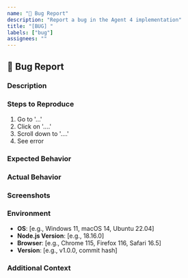 ```yaml
---
name: "🐞 Bug Report"
description: "Report a bug in the Agent 4 implementation"
title: "[BUG] "
labels: ["bug"]
assignees: ""
---
```


## 🐞 Bug Report

### Description
<!-- A clear and concise description of what the bug is. -->

### Steps to Reproduce
1. Go to '...'
2. Click on '....'
3. Scroll down to '....'
4. See error

### Expected Behavior
<!-- A clear and concise description of what you expected to happen. -->

### Actual Behavior
<!-- A clear and concise description of what actually happened. -->

### Screenshots
<!-- If applicable, add screenshots to help explain your problem. -->

### Environment
- **OS**: [e.g., Windows 11, macOS 14, Ubuntu 22.04]
- **Node.js Version**: [e.g., 18.16.0]
- **Browser**: [e.g., Chrome 115, Firefox 116, Safari 16.5]
- **Version**: [e.g., v1.0.0, commit hash]

### Additional Context
<!-- Add any other context about the problem here. -->
